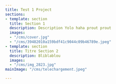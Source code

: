 ```yaml
---
title: Test 1 Project
sections:
- template: section
  title: Section 1
  description: Description Yolo haha prout prout
  images:
  - "/cms/cover.jpg"
  - "/cms/39482010a159bdf41c9044c09b46789e.jpeg"
- template: section
  title: Titre Section 2
  description: Bliblablou
  images:
  - "/cms/img_2823.jpg"
mainImage: "/cms/telechargement.jpeg"

---
```

